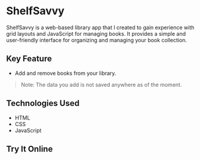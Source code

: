 # ShelfSavvy

ShelfSavvy is a web-based library app that I created to gain experience with grid layouts and JavaScript for managing books. It provides a simple and user-friendly interface for organizing and managing your book collection.

## Key Feature

- Add and remove books from your library.

> Note: The data you add is not saved anywhere as of the moment.

## Technologies Used
- HTML
- CSS
- JavaScript

## Try It Online


